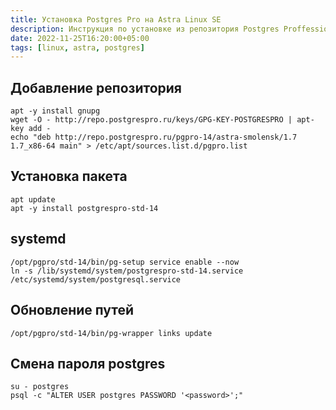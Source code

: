 ```yaml
---
title: Установка Postgres Pro на Astra Linux SE
description: Инструкция по установке из репозитория Postgres Proffessional
date: 2022-11-25T16:20:00+05:00
tags: [linux, astra, postgres]
---
```

## Добавление репозитория
``` shell
apt -y install gnupg
wget -O - http://repo.postgrespro.ru/keys/GPG-KEY-POSTGRESPRO | apt-key add -
echo "deb http://repo.postgrespro.ru/pgpro-14/astra-smolensk/1.7 1.7_x86-64 main" > /etc/apt/sources.list.d/pgpro.list
```

## Установка пакета
```ell
apt update
apt -y install postgrespro-std-14
```

## systemd
```ell
/opt/pgpro/std-14/bin/pg-setup service enable --now
ln -s /lib/systemd/system/postgrespro-std-14.service /etc/systemd/system/postgresql.service
```

## Обновление путей
```ell
/opt/pgpro/std-14/bin/pg-wrapper links update
```

## Смена пароля postgres
```ell
su - postgres
psql -c "ALTER USER postgres PASSWORD '<password>';"
```
